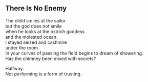 There Is No Enemy
-----------------
The child smiles at the sailor  
but the god does not smile  
when he looks at the ostrich goddess  
and the molested ocean.  
I stayed seized and cashmire  
under the room.  
In your curves of passing the field begins to dream of showering.  
Has the chimney been mixed with secrets?  
  
Halfway.  
Not performing is a form of trusting.  

